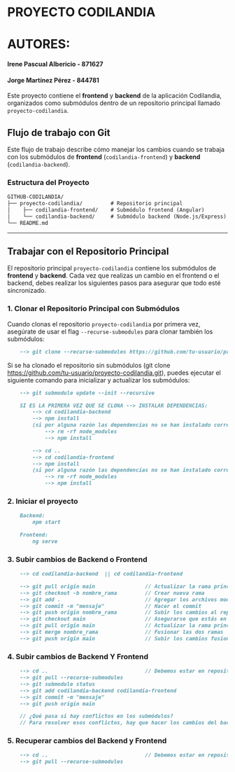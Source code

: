 
# PROYECTO CODILANDIA

# AUTORES:
####   Irene Pascual Albericio   -   871627
####   Jorge Martínez Pérez      -   844781



Este proyecto contiene el **frontend** y **backend** de la aplicación Codilandia, organizados como submódulos dentro de un repositorio principal llamado `proyecto-codilandia`.

## Flujo de trabajo con Git

Este flujo de trabajo describe cómo manejar los cambios cuando se trabaja con los submódulos de **frontend** (`codilandia-frontend`) y **backend** (`codilandia-backend`).

### Estructura del Proyecto

```markdown
GITHUB-CODILANDIA/  
├── proyecto-codilandia/         # Repositorio principal  
│    ├── codilandia-frontend/    # Submódulo frontend (Angular)  
│    └── codilandia-backend/     # Submódulo backend (Node.js/Express)  
└── README.md
```
-----------------------------------------------------------------

## Trabajar con el Repositorio Principal
El repositorio principal `proyecto-codilandia` contiene los submódulos de **frontend** y **backend**. Cada vez que realizas un cambio en el frontend o el backend, debes realizar los siguientes pasos para asegurar que todo esté sincronizado.


### 1. Clonar el Repositorio Principal con Submódulos
Cuando clonas el repositorio `proyecto-codilandia` por primera vez, asegúrate de usar el flag `--recurse-submodules` para clonar también los submódulos:
```markdown
    --> git clone --recurse-submodules https://github.com/tu-usuario/proyecto-codilandia.git
```

Si se ha clonado el repositorio sin submódulos (git clone https://github.com/tu-usuario/proyecto-codilandia.git), puedes ejecutar el siguiente comando para inicializar y actualizar los submódulos:
```markdown
    --> git submodule update --init --recursive

    SI ES LA PRIMERA VEZ QUE SE CLONA --> INSTALAR DEPENDENCIAS:
        --> cd codilandia-backend
        --> npm install
        (si por alguna razón las dependencias no se han instalado correctamente, probar a hacer lo siguiente):
            --> rm -rf node_modules
            --> npm install

        --> cd ..
        --> cd codilandia-frontend
        --> npm install
        (si por alguna razón las dependencias no se han instalado correctamente, probar a hacer lo siguiente):
            --> rm -rf node_modules
            --> npm install        
```

### 2. Iniciar el proyecto
```markdown
    Backend:
        npm start

    Frontend:
        ng serve
```

### 3. Subir cambios de Backend o Frontend ########################################
```markdown
    --> cd codilandia-backend  || cd codilandia-frontend

    --> git pull origin main                // Actualizar la rama principal
    --> git checkout -b nombre_rama         // Crear nueva rama
    --> git add .                           // Agregar los archivos modificados
    --> git commit -m "mensaje"             // Hacer el commit
    --> git push origin nombre_rama         // Subir los cambios al repositorio
    --> git checkout main                   // Asegurarse que estás en la rama principal (main)
    --> git pull origin main                // Actualizar la rama principal (main) con los cambios
    --> git merge nombre_rama               // Fusionar las dos ramas
    --> git push origin main                // Subir los cambios fusionados
```

### 4. Subir cambios de Backend Y Frontend #######################################
```markdown
    --> cd ..                               // Debemos estar en repositorio proyecto-codilandia
    --> git pull --recurse-submodules
    --> git submodule status
    --> git add codilandia-backend codilandia-frontend
    --> git commit -m "mensaje"
    --> git push origin main

    // ¿Qué pasa si hay conflictos en los submódulos? 
    // Para resolver esos conflictos, hay que hacer los cambios del backend y frontend por separado (punto 2). 
```

### 5. Recuperar cambios del Backend y Frontend ##################################
```markdown
    --> cd ..                               // Debemos estar en repositorio proyecto-codilandia
    --> git pull --recurse-submodules
```

